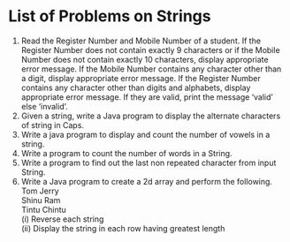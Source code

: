 # List of Problems on Strings

1. Read the Register Number and Mobile Number of a student. If the Register Number does not contain exactly 9 characters or if the Mobile Number does not contain exactly 10
characters, display appropriate error message. If the Mobile Number contains any character other than a digit, display appropriate error message. If the Register Number 
contains any character other than digits and alphabets, display appropriate error message. If they are valid, print the message ‘valid’ else ‘invalid’.
2. Given a string, write a Java program to display the alternate characters of string in Caps.
3. Write a java program to display and count the number of vowels in a string.
4. Write a program to count the number of words in a String.
5. Write a program to find out the last non repeated character from input String.
6. Write a Java program to create a 2d array and perform the following. <br>
      Tom Jerry <br>
      Shinu Ram <br>
      Tintu Chintu <br>
    (i) Reverse each string <br>
    (ii) Display the string in each row having greatest length <br>
